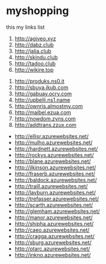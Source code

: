# myshopping
this my links list

<ol>
<li><a href="http://agiveo.xyz" target="_blank">http://agiveo.xyz</a></li>
<li><a href="http://dabz.club" target="_blank">http://dabz.club</a></li>
<li><a href="http://jalia.club" target="_blank">http://jalia.club</a></li>
<li><a href="http://skindu.club" target="_blank">http://skindu.club</a></li>
<li><a href="http://tadoo.club" target="_blank">http://tadoo.club</a></li>
<li><a href="http://wikire.top" target="_blank">http://wikire.top</a></li>
</ol>

<ol>
<li><a href="http://produks.ns0.it" target="_blank">http://produks.ns0.it</a></li>
<li><a href="http://sbuya.jkub.com" target="_blank">http://sbuya.jkub.com</a></li>
<li><a href="http://gabuay.ocry.com" target="_blank">http://gabuay.ocry.com</a></li>
<li><a href="http://upbelli.ns1.name" target="_blank">http://upbelli.ns1.name</a></li>
<li><a href="http://ownris.almostmy.com" target="_blank">http://ownris.almostmy.com</a></li>
<li><a href="http://maibel.ezua.com" target="_blank">http://maibel.ezua.com</a></li>
<li><a href="http://nowdom.zyns.com" target="_blank">http://nowdom.zyns.com</a></li>
<li><a href="http://addtrans.zzux.com" target="_blank">http://addtrans.zzux.com</a></li>
</ol>

<ul>
<li><a href="http://ellisr.azurewebsites.net/" target="_blank">http://ellisr.azurewebsites.net/</a></li>
<li><a href="http://mulho.azurewebsites.net/" target="_blank">http://mulho.azurewebsites.net/</a></li>
<li><a href="http://hardnett.azurewebsites.net/" target="_blank">http://hardnett.azurewebsites.net/</a></li>
<li><a href="http://rockys.azurewebsites.net/" target="_blank">http://rockys.azurewebsites.net/</a></li>
<li><a href="http://blane.azurewebsites.net/" target="_blank">http://blane.azurewebsites.net/</a></li>
<li><a href="http://ilkinson.azurewebsites.net/" target="_blank">http://ilkinson.azurewebsites.net/</a></li>
<li><a href="http://fraserb.azurewebsites.net/" target="_blank">http://fraserb.azurewebsites.net/</a></li>
<li><a href="http://baldock.azurewebsites.net/" target="_blank">http://baldock.azurewebsites.net/</a></li>
<li><a href="http://traill.azurewebsites.net/" target="_blank">http://traill.azurewebsites.net/</a></li>
<li><a href="http://layburn.azurewebsites.net/" target="_blank">http://layburn.azurewebsites.net/</a></li>
<li><a href="http://trefasser.azurewebsites.net/" target="_blank">http://trefasser.azurewebsites.net/</a></li>
<li><a href="http://scarth.azurewebsites.net/" target="_blank">http://scarth.azurewebsites.net/</a></li>
<li><a href="http://glemham.azurewebsites.net/" target="_blank">http://glemham.azurewebsites.net/</a></li>
<li><a href="http://manor.azurewebsites.net/" target="_blank">http://manor.azurewebsites.net/</a></li>
<li><a href="http://shipha.azurewebsites.net/" target="_blank">http://shipha.azurewebsites.net/</a></li>
<li><a href="http://caeo.azurewebsites.net/" target="_blank">http://caeo.azurewebsites.net/</a></li>
<li><a href="http://cragga.azurewebsites.net/" target="_blank">http://cragga.azurewebsites.net/</a></li>
<li><a href="http://sburg.azurewebsites.net/" target="_blank">http://sburg.azurewebsites.net/</a></li>
<li><a href="http://otarc.azurewebsites.net/" target="_blank">http://otarc.azurewebsites.net/</a></li>
<li><a href="http://inkno.azurewebsites.net/" target="_blank">http://inkno.azurewebsites.net/</a></li>
</ul>
